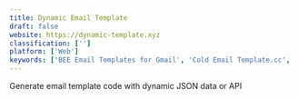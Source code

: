 ```yaml
---
title: Dynamic Email Template
draft: false 
website: https://dynamic-template.xyz
classification: ['']
platform: ['Web']
keywords: ['BEE Email Templates for Gmail', 'Cold Email Template.cc', 'Elite Email', 'Free Marketing Email Copy', 'Good Email Copy', 'Good Sales Emails', 'Great Email Copy', 'HTML Email', 'Networking Emails', 'OpenSource Email Template', 'Paperplane', 'Pistachio Email Templates', 'Postcards', 'Really Good Emails', 'Startup Emails', 'Tabler Email UI Kit', 'Templates by Email Monster', 'Templates by EmailOctopus', 'Templates for Gmail', 'Transactional Email Templates by Postmark', 'zeroqode']
---
```

Generate email template code with dynamic JSON data or API